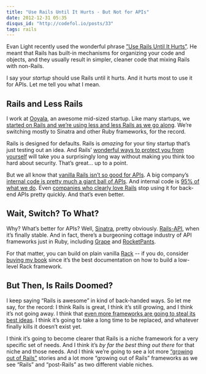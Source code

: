 ```yaml
---
title: "Use Rails Until It Hurts - But Not for APIs"
date: 2012-12-31 05:35
disqus_id: "http://codefol.io/posts/33"
tags: rails
---
```

Evan Light recently used the wonderful phrase <a href="http://evan.tiggerpalace.com/articles/2012/11/21/use-rails-until-it-hurts/">”Use Rails Until It Hurts”</a>. He meant that Rails has built-in mechanisms for organizing your code and objects, and they usually result in simpler, cleaner code that mixing Rails with non-Rails.

I say your <i>startup</i> should use Rails until it hurts. And it hurts most to use it for APIs. Let me tell you what I mean.

## Rails and Less Rails

I work at <a href="http://ooyala.com">Ooyala</a>, an awesome mid-sized startup. Like many startups, we <a href="http://engineering.twitter.com/2011/04/twitter-search-is-now-3x-faster_1656.html">started on Rails and we’re using less and less Rails as we go along</a>. We’re switching mostly to Sinatra and other Ruby frameworks, for the record.

Rails is designed for defaults. Rails is <i>amazing</i> for your tiny startup that’s just testing out an idea. And Rails’ <a href="http://guides.rubyonrails.org/security.html">wonderful ways to protect you from yourself</a> will take you a surprisingly long way without making you think too hard about security. That’s great... up to a point.

But we all know that <a href="/posts/Rails-Is-the-Wrong-Tool-for-Your-REST-API/">vanilla Rails isn’t so good for APIs</a>. A big company’s <a href="http://en.wikipedia.org/wiki/Service-oriented_architecture">internal code is pretty much a giant ball of APIs</a>. And internal code is <a href="http://research.google.com/pubs/papers.html">95% of what we do</a>. Even <a href="http://twitter.com">companies who clearly love Rails</a> stop using it for back-end APIs pretty quickly. And that’s even better.

## Wait, Switch? To What?

Why? What’s better for APIs? Well, <a href="http://www.slideshare.net/oisin/simple-rest-services-with-sinatra">Sinatra</a>, pretty obviously. <a href="https://github.com/spastorino/rails-api">Rails-API</a>, when it’s finally stable. And in fact, there’s a burgeoning cottage industry of API frameworks just in Ruby, including <a href="https://github.com/intridea/grape">Grape</a> and <a href="https://github.com/filtersquad/rocket_pants">RocketPants</a>.

For that matter, you can build on plain vanilla <a href="http://rack.github.com/">Rack</a> -- if you do, consider <a href="http://rebuilding-rails.com">buying my book</a> since it’s the best documentation on how to build a low-level Rack framework.

## But Then, Is Rails Doomed?

I keep saying “Rails is awesome” in kind of back-handed ways. So let me say, for the record: I think Rails is great, I think it’s still growing, and I think it’s not going away. I think that <a href="http://ruby.dzone.com/articles/rails-vs-grails">even more frameworks are going to steal its best ideas</a>. I think it’s going to take a long time to be replaced, and whatever finally kills it doesn’t exist yet.

I think it’s going to become clearer that Rails is a niche framework for a very specific set of needs. And I think it’s <i>by far the best thing out there</i> for that niche and those needs. And I think we’re going to see a lot more <a href="http://engineering.twitter.com/2011/04/twitter-search-is-now-3x-faster_1656.html">“growing out of Rails”</a> stories and a lot more “growing out of Rails” frameworks as we see “Rails” and “post-Rails” as two different viable niches.
